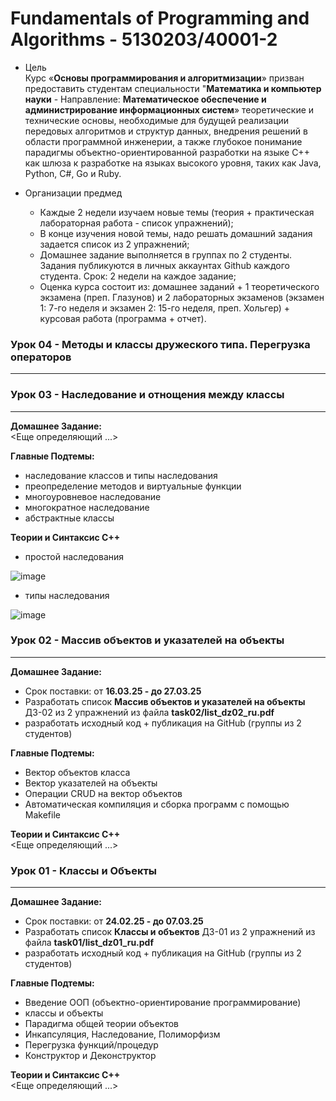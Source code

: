 # Fundamentals of Programming and Algorithms - 5130203/40001-2  

* Цель    
  Курс «**Основы программирования и алгоритмизации**» призван предоставить студентам специальности "**Математика и компьютер науки** - Направление: **Математическое обеспечение и администрирование информационных систем**» теоретические и технические основы, необходимые для будущей реализации передовых алгоритмов и структур данных, внедрения решений в области программной инженерии, а также глубокое понимание парадигмы объектно-ориентированной разработки на языке C++ как шлюза к разработке на языках высокого уровня, таких как Java, Python, C#, Go и Ruby.

* Организации предмед   
  - Каждые 2 недели изучаем новые темы (теория + практическая лабораторная работа - список упражнений);   
  - В конце изучения новой темы, надо решать домашний задания задается список из 2 упражнений;  
  - Домашнее задание выполняется в группах по 2 студенты. Задания публикуются в личных аккаунтах Github каждого студента. Срок: 2 недели на каждое задание;  
  - Оценка курса состоит из: домашнее заданий + 1 теоретического экзамена (преп. Глазунов) и 2 лабораторных экзаменов (экзамен 1: 7-го неделя и экзамен 2: 15-го неделя, преп. Хольгер) + курсовая работа (программа + отчет).  


### Урок 04 - Методы и классы дружеского типа. Перегрузка операторов  
---------------------------------------------------------------------    
  
    
### Урок 03 - Наследование и отнощения между классы   
----------------------------------------------------     
  
**Домашнее Задание:**    
  <Еще определяющий ...>  
  
**Главные Подтемы:**  
  - наследование классов и типы наследования
  - преопределение методов и виртуальные функции
  - многоуровневое наследование
  - многократное наследование
  - абстрактные классы
  
**Теории и Синтаксис С++**   
  * простой наследования
      
  ![image](https://github.com/user-attachments/assets/7a3ea3ee-d6b2-4033-9142-d46fb525efc5)  
      
  * типы наследования
     
  ![image](https://github.com/user-attachments/assets/d67e1c76-49a2-4ac6-8e62-716d9a1e0e27)   
      
    
### Урок 02 - Массив объектов и указателей на объекты  
------------------------------------------------------    
  
**Домашнее Задание:**   
  - Срок поставки: от **16.03.25 - до 27.03.25**  
  - Разработать список **Массив объектов и указателей на объекты** ДЗ-02 из 2 упражнений из файла **task02/list_dz02_ru.pdf**  
  - разработать исходный код + публикация на GitHub (группы из 2 студентов)  
  
**Главные Подтемы:**   
  - Вектор объектов класса  
  - Вектор указателей на объекты   
  - Операции CRUD на вектор объектов
  - Автоматическая компиляция и сборка программ с помощью Makefile   
     
**Теории и Синтаксис С++**   
  <Еще определяющий ...>    
  
### Урок 01 - Классы и Объекты   
-------------------------------   

**Домашнее Задание:**    
  - Срок поставки: от **24.02.25 - до 07.03.25**  
  - Разработать список **Классы и объектов** ДЗ-01 из 2 упражнений из файла **task01/list_dz01_ru.pdf**  
  - разработать исходный код + публикация на GitHub (группы из 2 студентов)  
    
**Главные Подтемы:**  
  - Введение ООП (объектно-ориентирование программирование)  
  - классы и объекты  
  - Парадигма общей теории объектов  
  - Инкапсуляция, Наследование, Полиморфизм  
  - Перегрузка функций/процедур  
  - Конструктор и Деконструктор 
    
**Теории и Синтаксис С++**   
  <Еще определяющий ...>    
     
